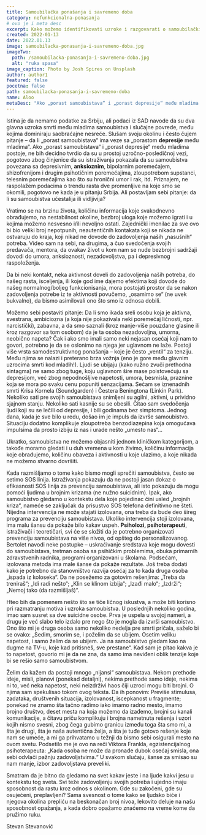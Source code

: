 ```yaml
---
title: Samoubilačka ponašanja i savremeno doba
category: nefunkcionalna-ponasanja
# ovo je i meta desc
excerpt: Kako možemo identifikovati uzroke i razgovarati o samoubilačkim idejama i ponašanju u modernom dobu.
created: 2022-01-13
date: 2022.01.13
image: samoubilacka-ponasanja-i-savremeno-doba.jpg
imageTwo:
  path: /samoubilacka-ponasanja-i-savremeno-doba.jpg
  alt: "ruka spasa"
image_caption: Photo by Josh Spires on Unsplash
author: author1
featured: false
pocetna: false
path: samoubilacka-ponasanja-i-savremeno-doba
name: Aloo
metaDesc: "Ako „porast samoubistava“ i „porast depresije“ među mladima postoje, ne bih decidno tvrdio da su u prostoj uzročno-posledičnoj vezi..."
---
```


Istina je da nemamo podatke za Srbiju, ali podaci iz SAD navode da su dva glavna uzroka smrti među mladima samoubistva i slučajne povrede, među kojima dominiraju saobraćajne nesreće. Slušam svoju okolinu i često čujem pitanje – da li „porast samoubistava“ ima veze sa „porastom **depresije** među mladima“. Ako „porast samoubistava“ i „porast depresije“ među mladima postoje, ne bih decidno tvrdio da su u prostoj uzročno-posledičnoj vezi, pogotovo zbog činjenice da su istraživanja pokazala da su samoubistva povezana sa depresivnim, **anksioznim**, bipolarnim poremećajem, shizofrenijom i drugim psihotičnim poremećajima, zloupotrebom supstanci, telesnim poremećajima kao što su hronični umor i rak, itd. Priznajem, ne raspolažem podacima o trendu rasta dve promenljive na koje smo se okomili, pogotovo ne kada je u pitanju Srbija. Ali postavljam sebi pitanje: da li su samoubistva učestalija ili vidljivija?

Vratimo se na brzinu života, količinu informacija koje svakodnevno obrađujemo, na nestabilnost okoline, bezbroj uloga koje možemo igrati i u kojima možemo nesvesno i/ili nevoljno ostati. Zajednički imenilac za sve ovo bi bio veliki broj nepotpunih, neautentičnih kontakata koji se nikada ne ostvaruju do kraja, koji nikad ne dovode do zadovoljenja naših „nasušnih“ potreba. Video sam na sebi, na drugima, a čuo svedočenja svojih predavača, mentora, da ovakav život u kom nam se nude bezbrojni sadržaji dovodi do umora, anksioznosti, nezadovoljstva, pa i depresivnog raspoloženja.

Da bi neki kontakt, neka aktivnost doveli do zadovoljenja naših potreba, do našeg rasta, isceljenja, ili koje god ime dajemo efektima koji dovode do našeg normalnog/boljeg funkcionisanja, mora postojati prostor da se nakon zadovoljenja potrebe iz te aktivnosti povučemo, „osamimo se“ (ne uvek bukvalno), da bismo asimilovali ono što smo iz odnosa dobili.

Možemo sebi postaviti pitanje: Da li smo ikada sreli osobu koja je aktivna, svestrana, ambiciozna (a koja nije pokazivala neki poremećaj ličnosti, npr. narcistički), zabavna, a da smo saznali (kroz manje-više pouzdane glasine ili kroz razgovor sa tom osobom) da je ta osoba nezadovoljna, umorna, neobično napeta? Čak i ako smo imali samo neki nejasan osećaj koji nam to govori, potrebno je da se oslonimo na njega jer uglavnom ne laže. Postoji više vrsta samodestruktivnog ponašanja – koje je često „ventil“ za tenziju. Među njima se nalazi i preterano brza vožnja (eno je gore među glavnim uzrocima smrti kod mladih!). Ljudi se ubijaju (kako ružno zvuči prethodna sintagma) ne samo zbog tuge, koju uglavnom šire mase poistovećuju sa depresijom, već zbog nepodnošljive napetosti, umora, besmisla, praznine koja se mora po svaku cenu popuniti senzacijama. Sećam se iznenadnih smrti Krisa Kornela (Soundgarden) i Čestera Beningtona (Linkin Park). Nekoliko sati pre svojih samoubistava snimljeni su agilni, aktivni, u prividno sjajnom stanju. Nekoliko sati kasnije su se obesili. Čitao sam svedočenja ljudi koji su se lečili od depresije, i bili godinama bez simptoma. Jednog dana, kada je sve bilo u redu, došao im je impuls da izvrše samoubistvo. Situaciju dodatno komplikuje zloupotreba benzodiazepina koja omogućava impulsima da prosto izbiju iz nas i urade nešto „umesto nas“...

Ukratko, samoubistva ne možemo objasniti jednom kliničkom kategorijom, a takođe moramo gledati i u duh vremena u kom živimo, količinu informacija koje obrađujemo, količinu obaveza i aktivnosti u koje ulazimo, a koje nikada ne možemo stvarno dovršiti.

Kada razmišljamo o tome kako bismo mogli sprečiti samoubistva, često se setimo SOS linija. Istraživanja pokazuju da ne postoji jasan dokaz o efikasnosti SOS linija za prevenciju samoubistava, ali isto pokazuju da mogu pomoći ljudima u brojnim krizama (ne nužno suicidnim). Ipak, ako samoubistvo gledamo u kontekstu dela koje pojedinac čini usled „brojnih kriza“, nameće se zaključak da prisustvo SOS telefona definitivno ne šteti. Nijedna intervencija ne može stajati izolovana, ona treba da bude deo šireg programa za prevenciju samoubistava. Ukoliko intervencija stoji izolovana, ima malu šansu da pokaže bilo kakav uspeh. **Psiholozi, psihoterapeuti**, istraživači i teoretičari, svi će se složiti da je potrebno organizovati prevenciju samoubistava na više nivoa, od opšteg do personalizovanog. Bertolet navodi neke postupke – uskraćivanje sredstava koje mogu dovesti do samoubistava, tretman osoba sa psihičkim problemima, obuka primarnih zdravstvenih radnika, programi organizovani u školama. Podsećam, izolovana metoda ima male šanse da pokaže rezultate. Još treba dodati kako je potrebno da stanovništvo razvija osećaj za to kada druga osoba „ispada iz koloseka“. Da ne posežemo za gotovim rešenjima: „Treba da treniraš“; „Idi radi nešto“; „Klin se klinom izbija“; „Izađi malo“; „Izdrži“; „Nemoj tako (da razmišljaš)“.

Hteo bih da pomenem nešto što se tiče ličnog iskustva, a može biti korisno pri razmatranju motiva i uzroka samoubistva. U poslednjih nekoliko godina, imao sam susret sa dve suicidne osobe. Prva je uspela u svojoj nameri, a drugu je već slabo telo izdalo pre nego što je mogla da izvrši samoubistvo. Ono što mi je druga osoba samo nekoliko nedelja pre smrti pričala, saželo bi se ovako: „Sedim, smorim se, i poželim da se ubijem. Osetim veliku napetost, i samo želim da se ubijem. Ja na samoubistvo gledam kao na dugme na TV-u, koje kad pritisneš, sve prestane“. Kad sam je pitao kakva je to napetost, govorio mi je da ne zna, da samo ima neviđeni oblik tenzije koje bi se rešio samo samoubistvom.

Želim da kažem da postoji mnogo „nijansi“ samoubistava. Nekom prethode ideje, misli, planovi (ponekad detaljni), nekima prethode samo ideje, nekima ni to, već neka napetost, neki neizdrživi haos čiji uzroci mogu biti brojni. O njima sam spekulisao tokom ovog teksta. Da ih ponovim: Previše stimulusa, zadataka, društvenih situacija, izolovanost, iscepkanost u fragmente; ponekad ne znamo šta tačno radimo iako imamo radno mesto, imamo brojno društvo, deset mesta na koja možemo da izađemo, brojni su kanali komunikacije, a čitavu priču komplikuju i brojna nametnuta rešenja i uzori kojih nismo svesni, zbog čega gubimo granicu između toga šta smo mi, a šta je drugi, šta je naša autentična želja, a šta je tuđe gotovo rešenje koje nam se umeće, a mi ga prihvatamo u težnji da bismo sebi osigurali mesto na ovom svetu. Podsetilo me je ovo na reči Viktora Frankla, egzistencijalnog psihoterapeuta: „Kada osoba ne može da pronađe dubok osećaj smisla, ona sebi odvlači pažnju zadovoljstvima.“ U svakom slučaju, šanse za smisao su nam manje, izbor zadovoljstava preveliki.

Smatram da je bitno da gledamo na svet kakav jeste i na ljude kakvi jesu u kontekstu tog sveta. Svi teže zadovoljenju svojih potreba i ujedno imaju sposobnost da rastu kroz odnos s okolinom. Gde su zakočeni, gde su osujećeni, preplavljeni? Sama svesnost o tome kako se ljudsko biće i njegova okolina prepliću na beskonačan broj nivoa, lekovito deluje na našu sposobnost opažanja, a kada dobro opažamo znaćemo na vreme kome da pružimo ruku.



Stevan Stevanović
